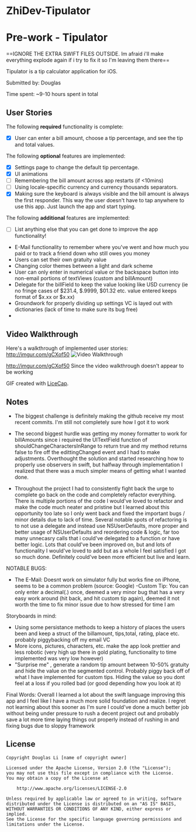 # ZhiDev-Tipulator
# Pre-work - Tipulator
==IGNORE THE EXTRA SWIFT FILES OUTSIDE. Im afraid i'll make everything explode again if i try to fix it so I'm leaving them there==

Tipulator is a tip calculator application for iOS.

Submitted by: Douglas

Time spent: ~9-10 hours spent in total

## User Stories

The following **required** functionality is complete:
* [X] User can enter a bill amount, choose a tip percentage, and see the tip and total values.

The following **optional** features are implemented:
* [X] Settings page to change the default tip percentage.
* [X] UI animations
* [ ] Remembering the bill amount across app restarts (if <10mins)
* [ ] Using locale-specific currency and currency thousands separators.
* [X] Making sure the keyboard is always visible and the bill amount is always the first responder. This way the user doesn't have to tap anywhere to use this app. Just launch the app and start typing.

The following **additional** features are implemented:

- [ ] List anything else that you can get done to improve the app functionality!
- E-Mail functionality to remember where you've went and how much you paid or to track a friend down who still owes you money
- Users can set their own gratuity value 
- Changing color themes between a light and dark scheme
- User can only enter in numerical value or the backspace button into non-email portions of textViews (custom and billAmount)
- Delegate for the billField to keep the value looking like USD currency (ie no fringe cases of $231.4, $.9999, $01.32 etc. 
value entered keeps format of $x.xx or $x.xx)
- Groundwork for properly dividing up settings VC is layed out with dictionaries (lack of time to make sure its bug free)
- 


## Video Walkthrough 

Here's a walkthrough of implemented user stories:
http://imgur.com/gCXof50
<img src='http://imgur.com/gCXof50' title='Video Walkthrough' width='' alt='Video Walkthrough' />

http://imgur.com/gCXof50
Since the video walkthrough doesn't appear to be working

GIF created with [LiceCap](http://www.cockos.com/licecap/).

## Notes

- The biggest challenge is definitely making the github receive my most recent commits. I'm still not completely sure how I got it to work

- The second biggest hurdle was getting my money formatter to work for billAmounts since i required the UITextField function of shouldChangeCharactersInRange
to return true and my method returns false to fire off the edittingChanged event and I had to make adjustments. Overthought the solution
and started researching how to properly use observers in swift, but halfway through implementation I realized that there was a much 
simpler means of getting what I wanted done.

- Throughout the project I had to consistently fight back the urge to complete go back on the code and completely refactor everything.
There is multiple portions of the code I would've loved to refactor and make the code much neater and pristine but I learned about this
opportunity too late so I only went back and fixed the important bugs / minor details due to lack of time. Several notable spots of refactoring
is to not use a delegate and instead use NSUserDefaults, more proper and better usage of NSUserDefaults and reordering code & logic, 
far too many unnecasry calls that i could've delegated to a function or have better logic. Lots that could've been improved on, but and 
lots of functionality I would've loved to add but as a whole I feel satisfied I got so much done. Definitely could've been more efficient
but live and learn.

NOTABLE BUGS: 
- The E-Mail:
Doesnt work on simulator fully but works fine on iPhone, seems to be a common problem (source: Google)
-Custom Tip:
You can only enter a decimal(.) once, deemed a very minor bug that has a very easy work around (hit back, and hit custom tip again),
deemed it not worth the time to fix minor issue due to how stressed for time I am

Storyboards in mind:
- Using some persistance methods to keep a history of places the users been and keep a struct of the billamount, tips,total, rating, place etc.
probably piggybacking off my email VC
- More icons, pictures, characters, etc. make the app look prettier and less robotic (very high up there in gold plating, functionality to time
implemented was very low however)
- "Surprise me" , generate a random tip amount between 10-50% gratuity and hide the value on the segmented control. Probably piggy back
off of what I have implemented for custom tips. Hiding the value so you dont feel at a loss if you rolled bad (or good depending how you
look at it)

Final Words:
Overall I learned a lot about the swift language improving this app and I feel like I have a much more solid foundation and realize.
I regret not learning about this sooner as I'm sure I could've done a much better job without being under pressure to rush a decent project out
and probably save a lot more time laying things out properly instead of rushing in and fixing bugs due to sloppy framework

## License

    Copyright Douglas Li [name of copyright owner]

    Licensed under the Apache License, Version 2.0 (the "License");
    you may not use this file except in compliance with the License.
    You may obtain a copy of the License at

        http://www.apache.org/licenses/LICENSE-2.0

    Unless required by applicable law or agreed to in writing, software
    distributed under the License is distributed on an "AS IS" BASIS,
    WITHOUT WARRANTIES OR CONDITIONS OF ANY KIND, either express or implied.
    See the License for the specific language governing permissions and
    limitations under the License.
